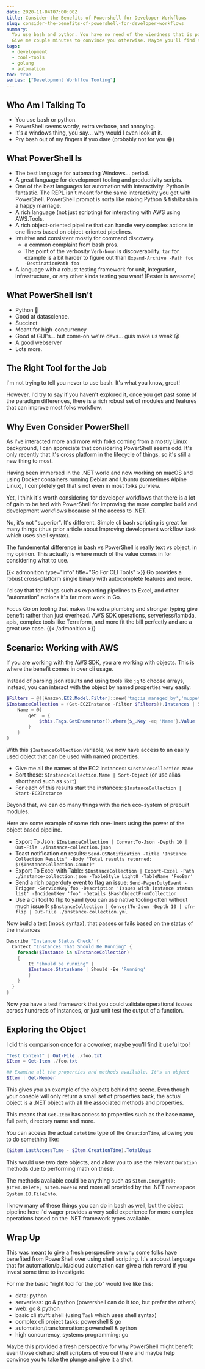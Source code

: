 ```yaml
---
date: 2020-11-04T07:00:00Z
title: Consider the Benefits of Powershell for Developer Workflows
slug: consider-the-benefits-of-powershell-for-developer-workflows
summary:
  You use bash and python. You have no need of the wierdness that is powershell.
  Give me couple minutes to convince you otherwise. Maybe you'll find something useful :-)
tags:
  - development
  - cool-tools
  - golang
  - automation
toc: true
series: ["Development Workflow Tooling"]
---
```


## Who Am I Talking To

- You use bash or python.
- PowerShell seems wordy, extra verbose, and annoying.
- It's a windows thing, you say... why would I even look at it.
- Pry bash out of my fingers if yuo dare (probably not for you 😁)

## What PowerShell Is

- The best language for automating Windows... period.
- A great language for development tooling and productivity scripts.
- One of the best languages for automation with interactivity.
Python is fantastic. The REPL isn't meant for the same interactivity you get with PowerShell.
PowerShell prompt is sorta like mixing Python & fish/bash in a happy marriage.
- A rich language (not just scripting) for interacting with AWS using AWS.Tools.
- A rich object-oriented pipeline that can handle very complex actions in one-liners based on object-oriented pipelines.
- Intuitive and consistent mostly for command discovery.
  - a common complaint from bash pros.
  - The point of the verbosity `Verb-Noun` is discoverability. `tar` for example is a bit harder to figure out than `Expand-Archive -Path foo -DestinationPath foo`
- A language with a robust testing framework for unit, integration, infrastructure, or any other kinda testing you want! (Pester is awesome)

## What PowerShell Isn't

- Python 🤣
- Good at datascience.
- Succinct
- Meant for high-concurrency
- Good at GUI's... but come-on we're devs... guis make us weak 😜
- A good webserver
- Lots more.

## The Right Tool for the Job

I'm not trying to tell you never to use bash.
It's what you know, great!

However, I'd try to say if you haven't explored it, once you get past some of the paradigm differences, there is a rich robust set of modules and features that can improve most folks workflow.

## Why Even Consider PowerShell

As I've interacted more and more with folks coming from a mostly Linux background, I can appreciate that considering PowerShell seems odd.
It's only recently that it's cross platform in the lifecycle of things, so it's still a new thing to most.

Having been immersed in the .NET world and now working on macOS and using Docker containers running Debian and Ubuntu (sometimes Alpine Linux), I completely get that's not even in most folks purview.

Yet, I think it's worth considering for developer workflows that there is a lot of gain to be had with PowerShell for improving the more complex build and development workflows because of the access to .NET.

No, it's not "superior". It's different.
Simple cli bash scripting is great for many things (thus prior article about Improving development workflow `Task` which uses shell syntax).

The fundemental difference in bash vs PowerShell is really text vs object, in my opinion.
This actually is where much of the value comes in for considering what to use.

{{< admonition type="info" title="Go For CLI Tools" >}}
Go provides a robust cross-platform single binary with autocomplete features and more.

I'd say that for things such as exporting pipelines to Excel, and other "automation" actions it's far more work in Go.

Focus Go on tooling that makes the extra plumbing and stronger typing give benefit rather than just overhead.
AWS SDK operations, serverless/lambda, apis, complex tools like Terraform, and more fit the bill perfectly and are a great use case.
{{< /admonition >}}

## Scenario: Working with AWS

If you are working with the AWS SDK, you are working with objects.
This is where the benefit comes in over cli usage.

Instead of parsing json results and using tools like `jq` to choose arrays, instead, you can interact with the object by named properties very easily.

```powershell
$Filters = @([Amazon.EC2.Model.Filter]::new('tag:is_managed_by','muppets')
$InstanceCollection = (Get-EC2Instance -Filter $Filters)).Instances | Select-PSFObject InstanceId, PublicIpAddress,PrivateIpAddress,Tags,'State.Code as StateCode', 'State.Name as StateName'  -ScriptProperty @{
    Name = @{
        get  = {
            $this.Tags.GetEnumerator().Where{$_.Key -eq 'Name'}.Value
        }
    }
}
```

With this `$InstanceCollection` variable, we now have access to an easily used object that can be used with named properties.

- Give me all the names of the EC2 instances: `$InstanceCollection.Name`
- Sort those: `$InstanceCollection.Name | Sort-Object` (or use alias shorthand such as `sort`)
- For each of this results start the instances: `$InstanceCollection | Start-EC2Instance`

Beyond that, we can do many things with the rich eco-system of prebuilt modules.

Here are some example of some rich one-liners using the power of the object based pipeline.

- Export To Json: `$InstanceCollection | ConvertTo-Json -Depth 10 | Out-File ./instance-collection.json`
- Toast notification on results: `Send-OSNotification -Title 'Instance Collection Results' -Body "Total results returned: $($InstanceCollection.Count)"`
- Export To Excel with Table:  `$InstanceCollection | Export-Excel -Path ./instance-collection.json -TableStyle Light8 -TableName 'FooBar'`
- Send a rich pagerduty event to flag an issue: `Send-PagerDutyEvent -Trigger -ServiceKey foo -Description 'Issues with instance status list' -IncidentKey 'foo' -Details $HashObjectFromCollection`
- Use a cli tool to flip to yaml (you can use native tooling often without much issue!): `$InstanceCollection | ConvertTo-Json -Depth 10 | cfn-flip | Out-File ./instance-collection.yml`

Now build a test (mock syntax), that passes or fails based on the status of the instances

```powershell
Describe "Instance Status Check" {
  Context "Instances That Should Be Running" {
    foreach($Instance in $InstanceCollection)
    {
        It "should be running" {
        $Instance.StatusName | Should -Be 'Running'
        }
    }
  }
}
```

Now you have a test framework that you could validate operational issues across hundreds of instances, or just unit test the output of a function.

## Exploring the Object

I did this comparison once for a coworker, maybe you'll find it useful too!

```powershell
"Test Content" | Out-File ./foo.txt
$Item = Get-Item ./foo.txt

## Examine all the properties and methods available. It's an object
$Item | Get-Member
```

This gives you an example of the objects behind the scene.
Even though your console will only return a small set of properties back, the actual object is a .NET object with all the associated methods and properties.

This means that `Get-Item` has access to properties such as the base name, full path, directory name and more.

You can access the actual `datetime` type of the `CreationTime`, allowing you to do something like:

```powershell
($item.LastAccessTime - $Item.CreationTime).TotalDays
```

This would use two date objects, and allow you to use the relevant `Duration` methods due to performing math on these.

The methods available could be anything such as `$Item.Encrypt(); $Item.Delete; $Item.MoveTo` and more all provided by the .NET namespace `System.IO.FileInfo`.

I know many of these things you can do in bash as well, but the object pipeline here I'd wager provides a very solid experience for more complex operations based on the .NET framework types available.

## Wrap Up

This was meant to give a fresh perspective on why some folks have benefited from PowerShell over using shell scripting.
It's a robust language that for automation/build/cloud automation can give a rich reward if you invest some time to investigate.

For me the basic "right tool for the job" would like like this:

- data: python
- serverless: go & python (powershell can do it too, but prefer the others)
- web: go & python
- basic cli stuff: shell (using `Task` which uses shell syntax)
- complex cli project tasks: powershell & go
- automation/transformation: powershell & python
- high concurrency, systems programming: go

Maybe this provided a fresh perspective for why PowerShell might benefit even those diehard shell scripters of you out there and maybe help convince you to take the plunge and give it a shot.
